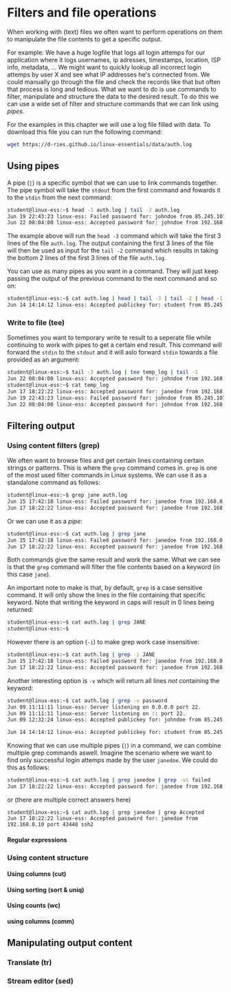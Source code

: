 # Filters and file operations
When working with (text) files we often want to perform operations on them to manipulate the file contents to get a specific output. 

For example: We have a huge logfile that logs all login attemps for our application where it logs usernames, ip adresses, timestamps, location, ISP info, metadata, ... We might want to quickly lookup all incorrect login attemps by user X and see what IP addresses he's connected from. We could manually go through the file and check the records like that but often that process is long and tedious. What we want to do is use commands to filter, manipulate and structure the data to the desired result. To do this we can use a wide set of filter and structure commands that we can link using _pipes_.

For the examples in this chapter we will use a log file filled with data. To download this file you can run the following command:
```bash
wget https://d-ries.github.io/linux-essentials/data/auth.log
```

## Using pipes
A pipe (`|`) is a specific symbol that we can use to link commands together. The pipe symbol will take the `stdout` from the first command and fowards it to the `stdin` from the next command:
 ```bash
student@linux-ess:~$ head -3 auth.log | tail -2 auth.log
Jun 19 22:43:23 linux-ess: Failed password for: johndoe from 85.245.107.42 port 22834 ssh2: RSA SHA256:eoKmezlE3iOp38Djwk0jK
Jun 22 08:04:00 linux-ess: Accepted password for: johndoe from 192.168.0.99 port 38299 ssh2
```
The example above will run the `head -3` command which will take the first 3 lines of the file `auth.log`. The output containing the first 3 lines of the file will then be used as input for the `tail -2` command which results in taking the bottom 2 lines of the first 3 lines of the file `auth.log`.

You can use as many pipes as you want in a command. They will just keep passing the output of the previous command to the next command and so on:
```bash
student@linux-ess:~$ cat auth.log | head | tail -3 | tail -2 | head -1
Jun 14 14:14:12 linux-ess: Accepted publickey for: student from 85.245.107.42 port 48298 ssh2: RSA SHA256:Keo89erjOEkmo9erjkDw
```

### Write to file (tee)
Sometimes you want to temporary write te result to a seperate file while continuing to work with pipes to get a certain end result. This command will forward the `stdin` to the `stdout` and it will aslo forward `stdin` towards a file provided as an argument:
```bash
student@linux-ess:~$ tail -3 auth.log | tee temp_log | tail -1
Jun 22 08:04:00 linux-ess: Accepted password for: johndoe from 192.168.0.99 port 38299 ssh2
student@linux-ess:~$ cat temp_log
Jun 17 18:22:22 linux-ess: Accepted password for: janedoe from 192.168.0.10 port 43448 ssh2
Jun 19 22:43:23 linux-ess: Failed password for: johndoe from 85.245.107.42 port 22834 ssh2: RSA SHA256:eoKmezlE3iOp38Djwk0jK
Jun 22 08:04:00 linux-ess: Accepted password for: johndoe from 192.168.0.99 port 38299 ssh2
```

## Filtering output
### Using content filters (grep)
We often want to browse files and get certain lines containing certain strings or patterns. This is where the `grep` command comes in. `grep` is one of the most used filter commands in Linux systems. We can use it as a standalone command as follows:
```bash
student@linux-ess:~$ grep jane auth.log
Jun 15 17:42:18 linux-ess: Failed password for: janedoe from 192.168.0.10 port 48239 ssh2
Jun 17 18:22:22 linux-ess: Accepted password for: janedoe from 192.168.0.10 port 43448 ssh2
```
Or we can use it as a _pipe_:
```bash
student@linux-ess:~$ cat auth.log | grep jane
Jun 15 17:42:18 linux-ess: Failed password for: janedoe from 192.168.0.10 port 48239 ssh2
Jun 17 18:22:22 linux-ess: Accepted password for: janedoe from 192.168.0.10 port 43448 ssh2
```
Both commands give the same result and work the same. What we can see is that the `grep` command will filter the file contents based on a keyword (in this case `jane`). 

An important note to make is that, by default, `grep` is a case sensitive command. It will only show the lines in the file containing that specific keyword. Note that writing the keyword in caps will result in 0 lines being returned:
```bash
student@linux-ess:~$ cat auth.log | grep JANE
student@linux-ess:~$
```
However there is an option (`-i`) to make grep work case insensitive: 
```bash
student@linux-ess:~$ cat auth.log | grep -i JANE
Jun 15 17:42:18 linux-ess: Failed password for: janedoe from 192.168.0.10 port 48239 ssh2
Jun 17 18:22:22 linux-ess: Accepted password for: janedoe from 192.168.0.10 port 43448 ssh2
```

Another interesting option is `-v` which will return all lines _not_ containing the keyword:
```bash
student@linux-ess:~$ cat auth.log | grep -v password
Jun 09 11:11:11 linux-ess: Server listening on 0.0.0.0 port 22.
Jun 09 11:11:11 linux-ess: Server listening on :: port 22.
Jun 09 12:32:24 linux-ess: Accepted publickey for: johndoe from 85.245.107.42 port 54259 ssh2: RSA SHA256:K18kPGZrTiz7gkeOeirKlzmgIogh

Jun 14 14:14:12 linux-ess: Accepted publickey for: student from 85.245.107.42 port 48298 ssh2: RSA SHA256:Keo89erjOEkmo9erjkDw
```

Knowing that we can use multiple pipes (`|`) in a command, we can combine multiple grep commands aswell. Imagine the scenario where we want to find only successful login attemps made by the user `janedoe`. We could do this as follows:
```bash
student@linux-ess:~$ cat auth.log | grep janedoe | grep -vi failed
Jun 17 18:22:22 linux-ess: Accepted password for: janedoe from 192.168.0.10 port 43448 ssh2
```
or (there are multiple correct answers here)
```
student@linux-ess:~$ cat auth.log | grep janedoe | grep Accepted
Jun 17 18:22:22 linux-ess: Accepted password for: janedoe from 192.168.0.10 port 43448 ssh2
```

#### Regular expressions

### Using content structure

#### Using columns (cut)

#### Using sorting (sort & uniq)

#### Using counts (wc)

#### using columns (comm)

## Manipulating output content

### Translate (tr)

### Stream editor (sed)



